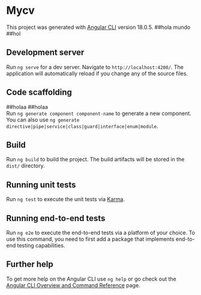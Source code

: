 # Mycv

This project was generated with [Angular CLI](https://github.com/angular/angular-cli) version 18.0.5.
##hola mundo  ##hol
## Development server

Run `ng serve` for a dev server. Navigate to `http://localhost:4200/`. The application will automatically reload if you change any of the source files.

## Code scaffolding
##holaa                    ##holaa                       
Run `ng generate component component-name` to generate a new component. You can also use `ng generate directive|pipe|service|class|guard|interface|enum|module`.

## Build

Run `ng build` to build the project. The build artifacts will be stored in the `dist/` directory.

## Running unit tests

Run `ng test` to execute the unit tests via [Karma](https://karma-runner.github.io).

## Running end-to-end tests

Run `ng e2e` to execute the end-to-end tests via a platform of your choice. To use this command, you need to first add a package that implements end-to-end testing capabilities.

## Further help

To get more help on the Angular CLI use `ng help` or go check out the [Angular CLI Overview and Command Reference](https://angular.dev/tools/cli) page.
